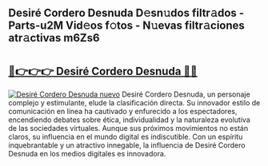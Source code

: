 ## Desiré Cordero Desnuda D𝚎sn𝚞dos filtr𝚊dos - Parts-u2M Vid𝚎os f𝚘tos - N𝚞evas filtr𝚊ciones atr𝚊ctivas m6Zs6

# <h2><a href="http://mb480t.tromn.icu/?c=Desir%c3%a9+Cordero+Desnuda">🔗👉👉👉 Desiré Cordero Desnuda 🔗🔗</a></h2>

[![Desiré Cordero Desnuda nuevo](https://i.imgur.com/pEAQMta.gif)](http://mb480t.tromn.icu/?c=Desir%c3%a9+Cordero+Desnuda)
Desiré Cordero Desnuda, un personaje complejo y estimulante, elude la clasificación directa. Su innovador estilo de comunicación en línea ha cautivado y enfurecido a los espectadores, encendiendo debates sobre ética, individualidad y la naturaleza evolutiva de las sociedades virtuales. Aunque sus próximos movimientos no están claros, su influencia en el mundo digital es indiscutible. Con un espíritu inquebrantable y un atractivo innegable, la influencia de Desiré Cordero Desnuda en los medios digitales es innovadora.
